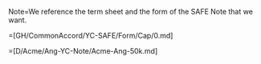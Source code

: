 Note=We reference the term sheet and the form of the SAFE Note that we want.

=[GH/CommonAccord/YC-SAFE/Form/Cap/0.md]

=[D/Acme/Ang-YC-Note/Acme-Ang-50k.md]
